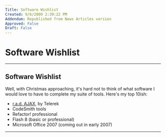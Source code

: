 ```yaml
---
Title: Software Wishlist
Created: 9/6/2009 2:39:22 PM
Addendum: Republished from News Articles version
Approved: False
Draft: False
---
```

# Software Wishlist

---

## Software Wishlist


Well, with Christmas approaching, it's hard not to think of what software I would love to have to complete my suite of tools. Here's my top 10ish:


- [r.a.d. AJAX](http://www.telerik.com/products/ajax/r.a.d.ajax.aspx?gad=CMKQ0uoDEgit40-D1s3CphiF1bL_AyCmz_sU), by Telerek
- CodeSmith tools
- Refactor! professional
- Flash 8 (basic or professional)
- Microsoft Office 2007 (coming out in early 2007)


<script src="/DesktopModules/itcMetaPost/js/m.js" type="text/javascript"></script>


---

